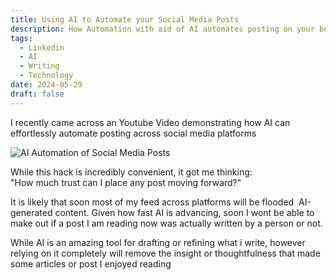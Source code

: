 ```yaml
---
title: Using AI to Automate your Social Media Posts
description: How Automation with aid of AI automates posting on your behalf across Social Media. However, is it really worth reading such content?
tags:
  - Linkedin
  - AI
  - Writing
  - Technology
date: 2024-05-29
draft: false
---
```


I recently came across an Youtube Video demonstrating how AI can effortlessly automate posting across social media platforms  


![AI Automation of Social Media Posts](https://www.youtube.com/watch?v=H0YRniHh2tg&t=643s)

While this hack is incredibly convenient, it got me thinking:  
"How much trust can I place any post moving forward?"  
  
It is likely that soon most of my feed across platforms will be flooded  AI-generated content. Given how fast AI is advancing, soon I wont be able to make out if a post I am reading now was actually written by a person or not.  
  
While AI is an amazing tool for drafting or refining what i write, however relying on it completely will remove the insight or thoughtfulness that made some articles or post I enjoyed reading
  

